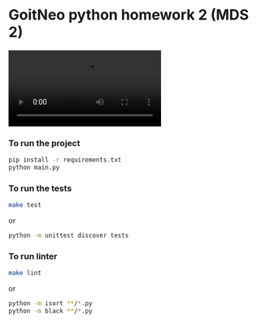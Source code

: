 # GoitNeo python homework 2 (MDS 2)

![app](./docs/video.mov)

### To run the project

```bash
pip install -r requirements.txt
python main.py
```

###  To run the tests
```bash
make test
```
or
```bash
python -m unittest discover tests
```


### To run linter
```bash
make lint
```
or 
```bash
python -m isort **/*.py
python -m black **/*.py
```